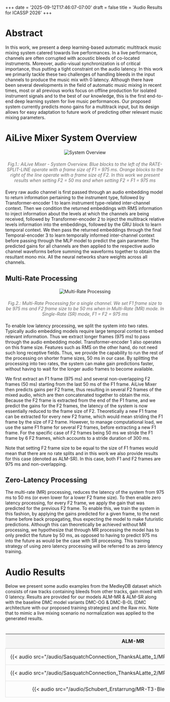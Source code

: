 +++
date = '2025-09-12T17:46:07-07:00'
draft = false
title = 'Audio Results for ICASSP 2026'
+++

<style>
/* Expand content width */
.container {
    max-width: 100% !important;
    width: 100% !important;
}

/* Center content */
.main-content {
    padding: 20px;
    margin: 0 auto;
}

/* Style the audio table for better responsive behavior */
.audio-table {
    width: 100%;
    border-collapse: collapse;
    margin: 20px 0;
    table-layout: fixed; /* This helps with equal column widths */
}

.audio-table th,
.audio-table td {
    padding: 12px;
    text-align: left;
    border-bottom: 1px solid #ddd;
    word-wrap: break-word; /* This prevents text from overflowing */
}

/* Make table responsive */
@media screen and (max-width: 1200px) {
    .audio-table {
        display: block;
        overflow-x: auto;
        white-space: nowrap;
    }
}
</style>

<style>
.figure-container {
    text-align: center;
    margin: 20px 0;
}

.figure-container img {
    max-width: 100%;
    height: auto;
    margin-bottom: 10px;
}

.figure-caption {
    font-style: italic;
    color: #666;
    margin-top: 10px;
}

.audio-table {
    width: 100%;
    border-collapse: collapse;
    margin: 20px 0;
}

.audio-table th, .audio-table td {
    padding: 12px;
    text-align: left;
    border-bottom: 1px solid #ddd;
}
</style>

# Abstract
In this work, we present a deep learning-based automatic multitrack music mixing system catered towards live performances. In a live performance, channels are often corrupted with acoustic bleeds of co-located instruments. Moreover, audio-visual synchronization is of critical importance, thus putting a tight constraint on the audio latency. In this work we primarily tackle these two challenges of handling bleeds in the input channels to produce the music mix with 0 latency. Although there have been several developments in the field of automatic music mixing in recent times, most or all previous works focus on offline production for isolated instrument signals and to the best of our knowledge, this is the first end-to-end deep learning system for live music performances. Our proposed system currently predicts mono gains for a multitrack input, but its design allows for easy adaptation to future work of predicting other relevant music mixing parameters.

# AiLive Mixer System Overview

<div class="figure-container">
    <img src="/images/AiLiveMixer-ICASSP.png" alt="System Overview">
    <div class="figure-caption">Fig.1.: AiLive Mixer - System Overview. Blue blocks to the left of the RATE-SPLIT-LINE operate with a frame size of F1 = 975 ms. Orange blocks to the right of the line operate with a frame size of F2. In this work we present results when setting F2 = 50 ms and when setting F2 = F1 = 975 ms</div>
</div>

Every raw audio channel is first passed through an audio embedding model to return information pertaining to the instrument type, followed by Transformer-encoder 1 to learn instrument type-related inter-channel context. Then we condition the returned embeddings with RMS information to inject information about the levels at which the channels are being received, followed by Transformer-encoder 2 to inject the multitrack relative levels information into the embeddings, followed by the GRU block to learn temporal context. We then pass the returned embeddings through the final Temporal-encoder 3 to learn temporally informed inter-channel context before passing through the MLP model to predict the gain parameter. The predicted gains for all channels are then applied to the respective audio channel waveforms before summing the waveforms together to obtain the resultant mono mix. All the neural networks share weights across all channels.

## Multi-Rate Processing

<div class="figure-container">
    <img src="/images/Multi-RateProcessing.png" alt="Multi-Rate Processing">
    <div class="figure-caption">Fig.2.: Multi-Rate Processing for a single channel. We set F1 frame size to be 975 ms and F2 frame size to be 50 ms when in Multi-Rate (MR) mode. In Single-Rate (SR) mode, F1 = F2 = 975 ms</div>
</div>

To enable low latency processing, we split the system into two rates. Typically audio embedding models require large temporal context to embed relevant information. Thus we extract longer frames (975 ms) to pass through the audio embedding model. Transformer-encoder 1 also operates on this frame size. Features such as RMS on the other hand, do not need such long receptive fields. Thus, we provide the capability to run the rest of the processing on shorter frame sizes, 50 ms in our case. By splitting the processing into two rates, the system can make gain predictions faster, without having to wait for the longer audio frames to become available.

We first extract an F1 frame (975 ms) and several non-overlapping F2 frames (50 ms) starting from the last 50 ms of the F1 frame. AiLive Mixer then predicts gains per F2 frame, thus resulting in several F2 frames of the mixed audio, which are then concatenated together to obtain the mix. Because the F2 frame is extracted from the end of the F1 frame, and we predict the gains for the F2 frames, the latency of the system is now essentially reduced to the frame size of F2. Theoretically a new F1 frame can be extracted for every new F2 frame, which would mean striding the F1 frame by the size of F2 frame. However, to manage computational load, we use the same F1 frame for several F2 frames, before extracting a new F1 frame. For the specific case of F2 frames being 50 ms we stride the F1 frame by 6 F2 frames, which accounts to a stride duration of 300 ms.

Note that setting F2 frame size to be equal to the size of F1 frames would mean that there are no rate splits and in this work we also provide results for this case (denoted as ALM-SR). In this case, both F1 and F2 frames are 975 ms and non-overlapping.

## Zero-Latency Processing

The multi-rate (MR) processing, reduces the latency of the system from 975 ms to 50 ms (or even lower for a lower F2 frame size). To then enable zero latency processing, for every F2 frame, we apply the gain that was predicted for the previous F2 frame. To enable this, we train the system in this fashion, by applying the gains predicted for a given frame, to the next frame before back propagating, thus expecting the model to make futuristic predictions. Although this can theoretically be achieved without MR processing, we hypothesize that through MR processing the model has to only predict the future by 50 ms, as opposed to having to predict 975 ms into the future as would be the case with SR processing. This training strategy of using zero latency processing will be referred to as zero latency training.

# Audio Results

Below we present some audio examples from the MedleyDB dataset which consists of raw tracks containing bleeds from other tracks, gain mixed with 0 latency. Results are provided for our models ALM-MR & ALM-SR along with the baseline DMC model variants DMC-OG & DMC-B-0L (DMC architecture with our proposed training strategies) and the Raw mix. Note that to mimic a live mixing scenario no normalization was applied to the generated results.

<style>
.audio-table-container {
    width: 100%;
    overflow-x: auto;
    margin: 20px 0;
}

.audio-table {
    width: 100%;
    border-collapse: collapse;
    table-layout: fixed;
}

.audio-table th {
    background-color: #f5f5f5;
    padding: 12px;
    text-align: center;
    font-weight: bold;
    border-bottom: 2px solid #ddd;
}

.audio-table td {
    padding: 15px;
    text-align: center;
    border: 1px solid #ddd;
    vertical-align: middle;
}

.audio-table audio {
    width: 100%;
    max-width: 200px;
}

/* Make the table more responsive */
@media screen and (max-width: 1200px) {
    .audio-table {
        display: block;
        width: 100%;
    }
   
    .audio-table th,
    .audio-table td {
        min-width: 200px; /* Ensures audio players don't get too squeezed */
    }
}
</style>

<div class="audio-table-container">
    <table class="audio-table">
        <thead>
            <tr>
                <th>ALM-MR</th>
                <th>ALM-SR</th>
                <th>DMC-B-0L</th>
                <th>DMC-OG</th>
                <th>RAW</th>
            </tr>
        </thead>
        <tbody>
            <tr>
                <td>{{< audio src="/audio/SasquatchConnection_ThanksALatte_1/MR-T3-Bleeds-0Lat_pred_mix.wav" >}}</td>
                <td>{{< audio src="/audio/SasquatchConnection_ThanksALatte_1/SR-T3-Bleeds-0Lat_pred_mix.wav" >}}</td>
                <td>{{< audio src="/audio/SasquatchConnection_ThanksALatte_1/dolby_bleeds_0lat_pred_mix.wav" >}}</td>
                <td>{{< audio src="/audio/SasquatchConnection_ThanksALatte_1/dolby_pred_mix.wav" >}}</td>
                <td>{{< audio src="/audio/SasquatchConnection_ThanksALatte_1/raw_mix.wav" >}}</td>
            </tr>
            <tr>
                <td>{{< audio src="/audio/SasquatchConnection_ThanksALatte_2/MR-T3-Bleeds-0Lat_pred_mix.wav" >}}</td>
                <td>{{< audio src="/audio/SasquatchConnection_ThanksALatte_2/SR-T3-Bleeds-0Lat_pred_mix.wav" >}}</td>
                <td>{{< audio src="/audio/SasquatchConnection_ThanksALatte_2/dolby_bleeds_0lat_pred_mix.wav" >}}</td>
                <td>{{< audio src="/audio/SasquatchConnection_ThanksALatte_2/dolby_pred_mix.wav" >}}</td>
                <td>{{< audio src="/audio/SasquatchConnection_ThanksALatte_2/raw_mix.wav" >}}</td>
            </tr>
            <tr>
                <td>{{< audio src="/audio/Schubert_Erstarrung/MR-T3-Bleeds-0Lat_pred_mix.wav" >}}</td>
                <td>{{< audio src="/audio/Schubert_Erstarrung/SR-T3-Bleeds-0Lat_pred_mix.wav" >}}</td>
                <td>{{< audio src="/audio/Schubert_Erstarrung/dolby_bleeds_0lat_pred_mix.wav" >}}</td>
                <td>{{< audio src="/audio/Schubert_Erstarrung/dolby_pred_mix.wav" >}}</td>
                <td>{{< audio src="/audio/Schubert_Erstarrung/raw_mix.wav" >}}</td>
            </tr>
            <!-- Your other rows remain the same -->
        </tbody>
    </table>
</div>